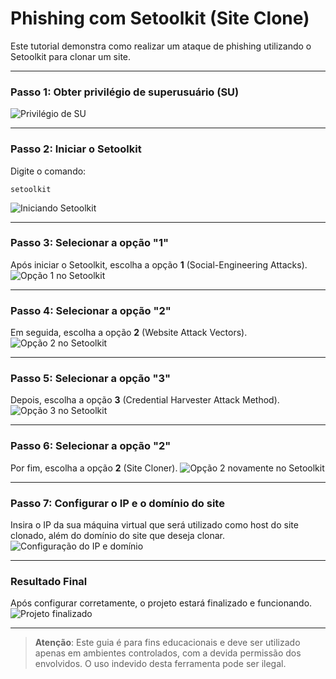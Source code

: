 # Phishing com Setoolkit (Site Clone)

Este tutorial demonstra como realizar um ataque de phishing utilizando o Setoolkit para clonar um site.

---

### Passo 1: Obter privilégio de superusuário (SU)
![Privilégio de SU](https://github.com/user-attachments/assets/f64d2e0b-ac57-4085-b166-275e4554bc5c)

---

### Passo 2: Iniciar o Setoolkit
Digite o comando:
```
setoolkit
```
![Iniciando Setoolkit](https://github.com/user-attachments/assets/41828917-23e6-489b-8f1e-d30f459f1a76)

---

### Passo 3: Selecionar a opção "1"
Após iniciar o Setoolkit, escolha a opção **1** (Social-Engineering Attacks).
![Opção 1 no Setoolkit](https://github.com/user-attachments/assets/f7a3e24b-48d3-40d3-bf00-9d7cd0a4966e)

---

### Passo 4: Selecionar a opção "2"
Em seguida, escolha a opção **2** (Website Attack Vectors).
![Opção 2 no Setoolkit](https://github.com/user-attachments/assets/6fec689f-82fb-45a8-8def-91b01179aa0b)

---

### Passo 5: Selecionar a opção "3"
Depois, escolha a opção **3** (Credential Harvester Attack Method).
![Opção 3 no Setoolkit](https://github.com/user-attachments/assets/116d592b-e05a-4283-99e8-5824ed4f0c6c)

---

### Passo 6: Selecionar a opção "2"
Por fim, escolha a opção **2** (Site Cloner).
![Opção 2 novamente no Setoolkit](https://github.com/user-attachments/assets/589e9983-8b6b-42c4-845f-11cd08be3e97)

---

### Passo 7: Configurar o IP e o domínio do site
Insira o IP da sua máquina virtual que será utilizado como host do site clonado, além do domínio do site que deseja clonar.
![Configuração do IP e domínio](https://github.com/user-attachments/assets/e0a560b7-0ded-4e7a-9c15-0a86199620fb)

---

### Resultado Final
Após configurar corretamente, o projeto estará finalizado e funcionando.
![Projeto finalizado](https://github.com/user-attachments/assets/2c2368ca-33b2-4b36-b18c-3a18fbc3b8a5)

---

> **Atenção**: Este guia é para fins educacionais e deve ser utilizado apenas em ambientes controlados, com a devida permissão dos envolvidos. O uso indevido desta ferramenta pode ser ilegal.

